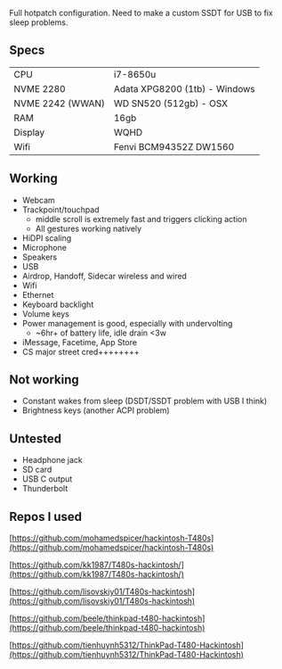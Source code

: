 Full hotpatch configuration. Need to make a custom SSDT for USB to fix sleep problems.

## Specs
|||
|--|--|
| CPU | i7-8650u |
| NVME 2280 | Adata XPG8200 (1tb) - Windows|
| NVME 2242 (WWAN) | WD SN520 (512gb) - OSX|
| RAM | 16gb |
| Display | WQHD |
| Wifi | Fenvi BCM94352Z DW1560 |

## Working
 - Webcam 
 - Trackpoint/touchpad 
	 - middle scroll is extremely fast and triggers clicking action
	 - All gestures working natively
 - HiDPI scaling
 - Microphone
 - Speakers 
 - USB
 - Airdrop, Handoff, Sidecar wireless and wired
 - Wifi
 - Ethernet
 - Keyboard backlight
 - Volume keys
 - Power management is good, especially with undervolting
	 - ~6hr+ of battery life, idle drain <3w
 - iMessage, Facetime, App Store
 - CS major street cred++++++++

## Not working
 - Constant wakes from sleep (DSDT/SSDT problem with USB I think)
 - Brightness keys (another ACPI problem)

## Untested
 - Headphone jack
 - SD card
 - USB C output
 - Thunderbolt

## Repos I used

[https://github.com/mohamedspicer/hackintosh-T480s](https://github.com/mohamedspicer/hackintosh-T480s)

[https://github.com/kk1987/T480s-hackintosh/](https://github.com/kk1987/T480s-hackintosh/)

[https://github.com/lisovskiy01/T480s-hackintosh](https://github.com/lisovskiy01/T480s-hackintosh)

[https://github.com/beele/thinkpad-t480-hackintosh](https://github.com/beele/thinkpad-t480-hackintosh)

[https://github.com/tienhuynh5312/ThinkPad-T480-Hackintosh](https://github.com/tienhuynh5312/ThinkPad-T480-Hackintosh)
